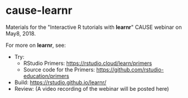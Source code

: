 # cause-learnr

Materials for the "Interactive R tutorials with **learnr**" CAUSE webinar on May8, 2018.

For more on **learnr**, see:

- Try: 
  - RStudio Primers: https://rstudio.cloud/learn/primers
  - Source code for the Primers: https://github.com/rstudio-education/primers
- Build: https://rstudio.github.io/learnr/
- Review: (A video recording of the webinar will be posted here)
